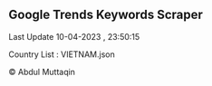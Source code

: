

## Google Trends Keywords Scraper 
 
Last Update 10-04-2023 , 23:50:15

Country List :
VIETNAM.json



© Abdul Muttaqin 
